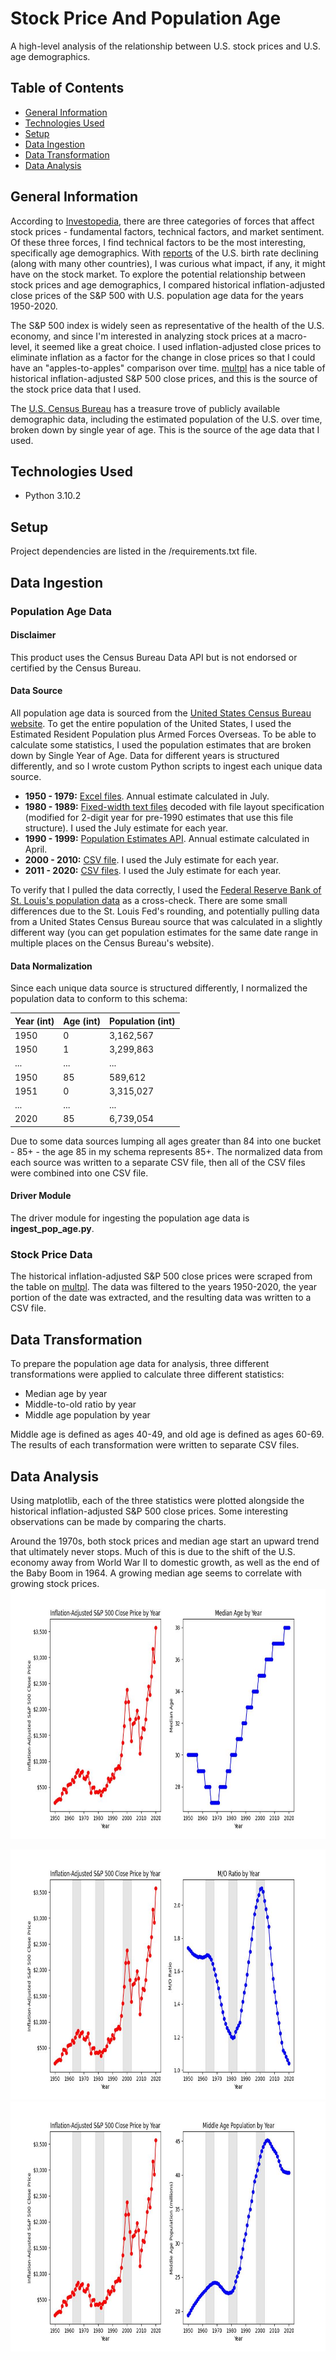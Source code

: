 # Stock Price And Population Age
A high-level analysis of the relationship between U.S. stock prices and U.S. age demographics.

## Table of Contents
* [General Information](#general-information)
* [Technologies Used](#technologies-used)
* [Setup](#setup)
* [Data Ingestion](#data-ingestion)
* [Data Transformation](#data-transformation)
* [Data Analysis](#data-analysis)

## General Information
According to [Investopedia](https://www.investopedia.com/articles/basics/04/100804.asp#:~:text=traders%20and%20investors.-,Fundamental%20Factors,as%20a%20P%2FE%20ratio), there are three categories of forces that affect stock prices - fundamental factors, technical factors, and market sentiment. Of these three forces, I find technical factors to be the most interesting, specifically age demographics. With [reports](https://www.bbc.com/news/world-us-canada-57003722) of the U.S. birth rate declining (along with many other countries), I was curious what impact, if any, it might have on the stock market. To explore the potential relationship between stock prices and age demographics, I compared historical inflation-adjusted close prices of the S&P 500 with U.S. population age data for the years 1950-2020.

The S&P 500 index is widely seen as representative of the health of the U.S. economy, and since I'm interested in analyzing stock prices at a macro-level, it seemed like a great choice. I used inflation-adjusted close prices to eliminate inflation as a factor for the change in close prices so that I could have an "apples-to-apples" comparison over time. [multpl](https://www.multpl.com/inflation-adjusted-s-p-500/table/by-year) has a nice table of historical inflation-adjusted S&P 500 close prices, and this is the source of the stock price data that I used.

The [U.S. Census Bureau](https://www.census.gov/data.html) has a treasure trove of publicly available demographic data, including the estimated population of the U.S. over time, broken down by single year of age. This is the source of the age data that I used.

## Technologies Used
- Python 3.10.2

## Setup
Project dependencies are listed in the /requirements.txt file.

## Data Ingestion
### Population Age Data
#### Disclaimer

This product uses the Census Bureau Data API but is not endorsed or certified by the Census Bureau.

#### Data Source

All population age data is sourced from the [United States Census Bureau website](https://www.census.gov/data.html). To get the entire population of the United States, I used the Estimated Resident Population plus Armed Forces Overseas. To be able to calculate some statistics, I used the population estimates that are broken down by Single Year of Age. Data for different years is structured differently, and so I wrote custom Python scripts to ingest each unique data source.

- **1950 - 1979:** [Excel files](https://www.census.gov/data/tables/time-series/demo/popest/pre-1980-national.html). Annual estimate calculated in July.
- **1980 - 1989:** [Fixed-width text files](https://www.census.gov/data/datasets/time-series/demo/popest/1980s-national.html) decoded with file layout specification (modified for 2-digit year for pre-1990 estimates that use this file structure). I used the July estimate for each year.
- **1990 - 1999:** [Population Estimates API](https://www.census.gov/data/developers/data-sets/popest-popproj/popest.1990-2000_Intercensals.html). Annual estimate calculated in April.
- **2000 - 2010:** [CSV file](https://www.census.gov/data/datasets/time-series/demo/popest/intercensal-2000-2010-national.html). I used the July estimate for each year.
- **2011 - 2020:** [CSV files](https://www.census.gov/data/tables/time-series/demo/popest/2010s-national-detail.html). I used the July estimate for each year.

To verify that I pulled the data correctly, I used the [Federal Reserve Bank of St. Louis's population data](https://fred.stlouisfed.org/graph/?id=POP,) as a cross-check. There are some small differences due to the St. Louis Fed's rounding, and potentially pulling data from a United States Census Bureau source that was calculated in a slightly different way (you can get population estimates for the same date range in multiple places on the Census Bureau's website).

#### Data Normalization

Since each unique data source is structured differently, I normalized the population data to conform to this schema:

| Year (int) | Age (int) | Population (int) |
| ---------- | --------- | ---------------- |
| 1950       | 0         | 3,162,567        |
| 1950       | 1         | 3,299,863        |
| ...        | ...       | ...              |
| 1950       | 85        | 589,612          |
| 1951       | 0         | 3,315,027        |
| ...        | ...       | ...              |
| 2020       | 85        |  6,739,054       |

Due to some data sources lumping all ages greater than 84 into one bucket - 85+ - the age 85 in my schema represents 85+. The normalized data from each source was written to a separate CSV file, then all of the CSV files were combined into one CSV file.

#### Driver Module
The driver module for ingesting the population age data is **ingest_pop_age.py**.

### Stock Price Data
The historical inflation-adjusted S&P 500 close prices were scraped from the table on [multpl](https://www.multpl.com/inflation-adjusted-s-p-500/table/by-year). The data was filtered to the years 1950-2020, the year portion of the date was extracted, and the resulting data was written to a CSV file.

## Data Transformation
To prepare the population age data for analysis, three different transformations were applied to calculate three different statistics:
* Median age by year
* Middle-to-old ratio by year
* Middle age population by year

Middle age is defined as ages 40-49, and old age is defined as ages 60-69. The results of each transformation were written to separate CSV files.

## Data Analysis
Using matplotlib, each of the three statistics were plotted alongside the historical inflation-adjusted S&P 500 close prices. Some interesting observations can be made by comparing the charts.

Around the 1970s, both stock prices and median age start an upward trend that ultimately never stops. Much of this is due to the shift of the U.S. economy away from World War II to domestic growth, as well as the end of the Baby Boom in 1964. A growing median age seems to correlate with growing stock prices.
<img src="analyze_data/stock_price_median_age_line_chart.jpg" width="650" height="400">

<img src="analyze_data/stock_price_mo_ratio_line_chart.jpg" width="650" height="400">

<img src="analyze_data/stock_price_middle_age_pop_line_chart.jpg" width="650" height="400">
